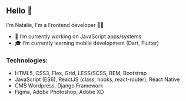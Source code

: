 ## Hello 👋

I'm Natalie, I'm a Frontend developer 👨‍💻

- 🌱 I’m currently working on JavaScript apps/systems
- 🎓 I’m currently learning mobile development (Dart, Flutter)

### Technologies:
- HTML5, CSS3, Flex, Grid, LESS/SCSS, BEM, Bootstrap
- JavaScript (ES6), ReactJS (class, hooks, react-router), React Native
- CMS Wordpress, Django Framework
- Figma, Adobe Photoshop, Adobe XD

<!-- ### Contacts: -->
